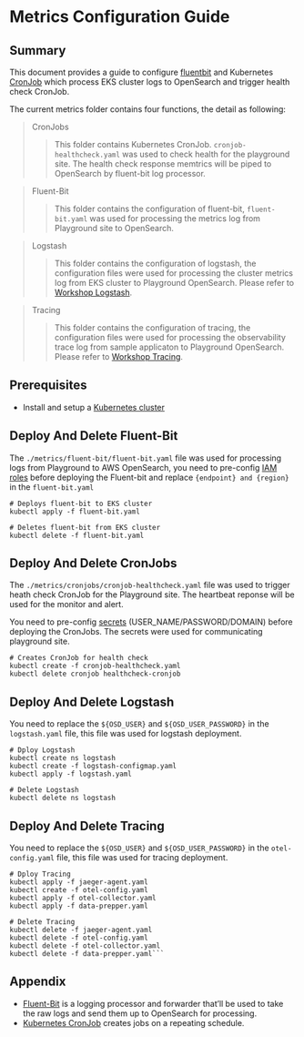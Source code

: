 # Metrics Configuration Guide

## Summary

This document provides a guide to configure [fluentbit](https://docs.fluentbit.io/manual) and Kubernetes [CronJob](https://kubernetes.io/docs/concepts/workloads/controllers/cron-jobs/) which process EKS cluster logs to OpenSearch and trigger health check CronJob.

The current metrics folder contains four functions, the detail as following:
> CronJobs
>> This folder contains Kubernetes CronJob. `cronjob-healthcheck.yaml` was used to check health for the playground site. The health check response memtrics will be piped to OpenSearch by fluent-bit log processor. 

> Fluent-Bit
>> This folder contains the configuration of fluent-bit, `fluent-bit.yaml` was used for processing the metrics log from Playground site to OpenSearch. 

> Logstash
>> This folder contains the configuration of logstash, the configuration files were used for processing the cluster metrics log from EKS cluster to Playground OpenSearch. Please refer to [Workshop Logstash](https://catalog.us-east-1.prod.workshops.aws/workshops/c87214bf-11ea-46b7-82d9-4d934c2a7f53/en-US/logs/logstash).

> Tracing
>> This folder contains the configuration of tracing, the configuration files were used for processing the observability trace log from sample applicaton to Playground OpenSearch. Please refer to [Workshop Tracing](https://catalog.us-east-1.prod.workshops.aws/workshops/c87214bf-11ea-46b7-82d9-4d934c2a7f53/en-US/logs/tracing).

## Prerequisites

- Install and setup a [Kubernetes cluster](https://kubernetes.io/docs/setup/)

## Deploy And Delete Fluent-Bit
The `./metrics/fluent-bit/fluent-bit.yaml` file was used for processing logs from Playground to AWS OpenSearch, you need to pre-config [IAM roles](https://www.eksworkshop.com/intermediate/230_logging/config_es/) before deploying the Fluent-bit and replace `{endpoint} and {region}` in the `fluent-bit.yaml`

```
# Deploys fluent-bit to EKS cluster
kubectl apply -f fluent-bit.yaml

# Deletes fluent-bit from EKS cluster
kubectl delete -f fluent-bit.yaml
```
## Deploy And Delete CronJobs
The `./metrics/cronjobs/cronjob-healthcheck.yaml` file was used to trigger heath check CronJob for the Playground site. The heartbeat reponse will be used for the monitor and alert. 

You need to pre-config [secrets](https://kubernetes.io/docs/concepts/configuration/secret/) (USER_NAME/PASSWORD/DOMAIN) before deploying the CronJobs. The secrets were used for communicating playground site.

```
# Creates CronJob for health check
kubectl create -f cronjob-healthcheck.yaml
kubectl delete cronjob healthcheck-cronjob
```

## Deploy And Delete Logstash
You need to replace the `${OSD_USER}` and `${OSD_USER_PASSWORD}` in the `logstash.yaml` file, this file was used for logstash deployment.

```
# Dploy Logstash
kubectl create ns logstash
kubectl create -f logstash-configmap.yaml
kubectl apply -f logstash.yaml

# Delete Logstash
kubectl delete ns logstash
```
## Deploy And Delete Tracing
You need to replace the `${OSD_USER}` and `${OSD_USER_PASSWORD}` in the `otel-config.yaml` file, this file was used for tracing deployment. 

```
# Dploy Tracing
kubectl apply -f jaeger-agent.yaml
kubectl create -f otel-config.yaml
kubectl apply -f otel-collector.yaml
kubectl apply -f data-prepper.yaml

# Delete Tracing
kubectl delete -f jaeger-agent.yaml
kubectl delete -f otel-config.yaml
kubectl delete -f otel-collector.yaml
kubectl delete -f data-prepper.yaml```
```


## Appendix
- [Fluent-Bit](https://docs.fluentbit.io/manual) is a logging processor and forwarder that’ll be used to take the raw logs and send them up to OpenSearch for processing.
- [Kubernetes CronJob](https://kubernetes.io/docs/concepts/workloads/controllers/cron-jobs/) creates jobs on a repeating schedule.